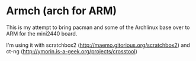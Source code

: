 Armch (arch for ARM)
====================

This is my attempt to bring pacman and some of the Archlinux base over to ARM
for the mini2440 board.

I'm using it with scratchbox2 (http://maemo.gitorious.org/scratchbox2)
and ct-ng (http://ymorin.is-a-geek.org/projects/crosstool)
